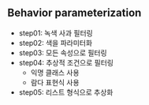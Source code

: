 ## Behavior parameterization

- step01: 녹색 사과 필터링
- step02: 색을 파라미터화
- step03: 모든 속성으로 필터링
- step04: 추상적 조건으로 필터링
    - 익명 클래스 사용
    - 람다 표현식 사용
- step05: 리스트 형식으로 추상화
